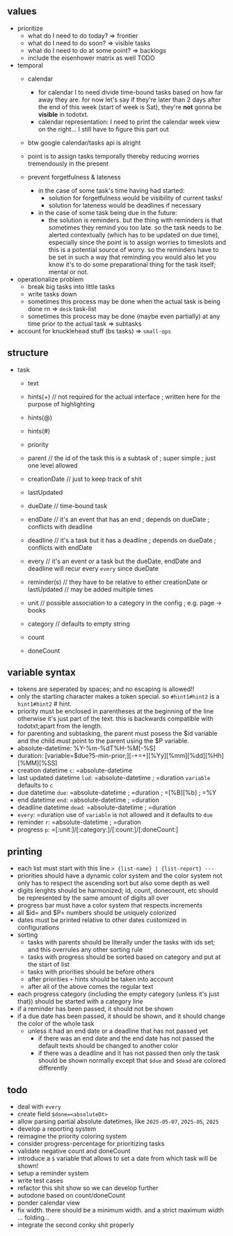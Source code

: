 ## values
* prioritize
    * what do I need to do today?
        => frontier
    * what do I need to do soon?
        => visible tasks
    * what do I need to do at some point?
        => backlogs
    * include the eisenhower matrix as well TODO
* temporal
    * calendar
        * for calendar I to need divide time-bound tasks based on how far away they are.
            for now let's say if they're later than 2 days after the end of this week (start of week is Sat),
            they're **not** gonna be **visible** in todotxt.
        * calendar representation:
            I need to print the calendar week view on the right...
            I still have to figure this part out
    * btw google calendar/tasks api is alright

    * point is to assign tasks temporally thereby reducing worries tremendously in the present
    * prevent forgetfulness & lateness
        * in the case of some task's time having had started:
            * solution for forgetfulness would be visibility of current tasks!
            * solution for lateness would be deadlines if necessary
        * in the case of some task being due in the future:
            * the solution is reminders. but the thing with reminders is that sometimes they remind you too late.
                so the task needs to be alerted contextually (which has to be updated on due time),
                especially since the point is to assign worries to timeslots and this is a potential source of worry.
                so the reminders have to be set in such a way that reminding you would also let you know it's to do
                some preparational thing for the task itself; mental or not.
* operationalize problem
    * break big tasks into little tasks
    * write tasks down
    * sometimes this process may be done when the actual task is being done rn
        => `desk` task-list
    * sometimes this process may be done (maybe even partially) at any time prior to the actual task
        => subtasks
* account for knucklehead stuff (bs tasks)
    => `small-ops`
    
## structure

* task
    - text
    - hints(+) // not required for the actual interface ; written here for the purpose of highlighting
    - hints(@)
    - hints(#)
    - priority
    - parent // the id of the task this is a subtask of ; super simple ; just one level allowed

    - creationDate // just to keep track of shit
    - lastUpdated

    - dueDate // time-bound task
    - endDate // it's an event that has an end ; depends on dueDate ; conflicts with deadline
    - deadline // it's a task but it has a deadline ; depends on dueDate ; conflicts with endDate
    - every // it's an event or a task but the dueDate, endDate and deadline will recur every `every` since dueDate

    - reminder(s) // they have to be relative to either creationDate or lastUpdated // may be added multiple times

    - unit // possible association to a category in the config ; e.g. page -> books
    - category // defaults to empty string
    - count
    - doneCount

## variable syntax
- tokens are seperated by spaces; and no escaping is allowed!!
- only the starting character makes a token special. so `#hint1#hint2` is a `hint1#hint2` # hint.
- priority must be enclosed in parentheses at the beginning of the line otherwise it's just part of the text. this is backwards compatible with todotxt;apart from the length.
- for parenting and subtasking, the parent must posess the $id variable and the child must point to the parent using the $P variable.
- absolute-datetime: %Y-%m-%dT%H-%M[-%S]
- duration: [variable=$due?5-min-prior;][-+=+][%Yy][%mm][%dd][%Hh][%MM][%SS]
- creation datetime `c`: =absolute-datetime
- last updated datetime `lud`: =absolute-datetime ; =duration `variable` defaults to `c`
- due datetime `due`: =absolute-datetime ; =duration ; =[%B][%b] ; =%Y
- end datetime `end`: =absolute-datetime ; =duration
- deadline datetime `dead`: =absolute-datetime ; =duration
- `every`: =duration use of `variable` is not allowed and it defaults to `due`
- reminder `r`: =absolute-datetime ; =duration
- progress `p`: =[:unit:]/[:category:]/[:count:]/[:doneCount:]

## printing
- each list must start with this line `> {list-name} | {list-report} ---`
- priorities should have a dynamic color system and the color system not only has to respect the ascending sort but also some depth as well
- digits lenghts should be harmonized; id, count, donecount, etc should be represented by the same amount of digits all over
- progress bar must have a color system that respects increments
- all $id= and $P= numbers should be uniquely colorized
- dates must be printed relative to other dates customized in configurations
- sorting
    - tasks with parents should be literally under the tasks with ids set; and this overrules any other sorting rule
    - tasks with progress should be sorted based on category and put at the start of list
    - tasks with priorities should be before others
    - after priorities `+` hints should be taken into account
    - after all of the above comes the regular text
- each progress category (including the empty category (unless it's just that)) should be started with a category line
- if a reminder has been passed, it should not be shown
- if a due date has been passed, it should be shown, and it should change the color of the whole task
    - unless it had an end date or a deadline that has not passed yet
        - if there was an end date and the end date has not passed the default texts should be changed to another color
        - if there was a deadline and it has not passed then only the task should be shown normally except that `$due` and `$dead` are colored differently

## todo
- deal with `every`
- create field `$done=<absoluteDt>`
- allow parsing partial absolute datetimes, like `2025-05-07`, `2025-05`, `2025`
- develop a reporting system
- reimagine the priority coloring system
- consider progress-percentage for prioritizing tasks
- validate negative count and doneCount
- introduce a `$` variable that allows to set a date from which task will be shown!
- setup a reminder system
- write test cases
- refactor this shit show so we can develop further
- autodone based on count/doneCount
- ponder calendar view
- fix width. there should be a minimum width. and a strict maximum width ... folding...
- integrate the second conky shit properly
